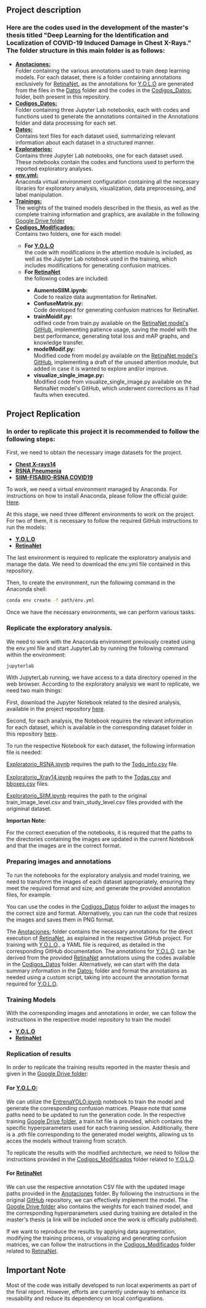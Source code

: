 <h2>Project description</h2>
<h3>Here are the codes used in the development of the master's thesis titled "Deep Learning for the Identification and Localization of COVID-19 Induced Damage in Chest X-Rays." The folder structure in this main folder is as follows:</h3>
<ul>
    <li><b><a href="https://github.com/JairMathAI/COVID/tree/main/Anotaciones">Anotaciones:</a></b></li> Folder containing the various annotations used to train deep learning models. For each dataset, there is a folder containing annotations exclusively for <a href="https://github.com/yhenon/pytorch-retinanet">RetinaNet</a>, as the annotations for <a href="https://github.com/ultralytics/ultralytics">Y.O.L.O</a> are generated from the files in the <a href="https://github.com/JairMathAI/COVID/tree/main/Datos">Datos</a> folder and the codes in the <a href="https://github.com/JairMathAI/COVID/tree/main/Codigos_Datos">Codigos_Datos:</a> folder, both present in this repository. 
    <li><b><a href="https://github.com/JairMathAI/COVID/tree/main/Codigos_Datos">Codigos_Datos:</a></b></li> Folder containing three Jupyter Lab notebooks, each with codes and functions used to generate the annotations contained in the Annotations folder and data processing for each set.
    <li><b><a href="https://github.com/JairMathAI/COVID/tree/main/Datos">Datos:</a></b></li> Contains text files for each dataset used, summarizing relevant information about each dataset in a structured manner.
    <li><b><a href="https://github.com/JairMathAI/COVID/tree/main/Exploratorios">Exploratorios:</a></b></li> Contains three Jupyter Lab notebooks, one for each dataset used. These notebooks contain the codes and functions used to perform the reported exploratory analyses.
    <li><b><a href="https://github.com/JairMathAI/COVID/blob/main/env.yml">env.yml:</a></b></li> Anaconda virtual environment configuration containing all the necessary libraries for exploratory analysis, visualization, data preprocessing, and label manipulation.
    <li><b><a href="https://drive.google.com/drive/folders/1JVR-FKDxJcaKLuTDaTM2A9S_6f6m2J4A?usp=drive_link">Trainings:</a></b></li> The weights of the trained models described in the thesis, as well as the complete training information and graphics, are available in the following <a href="https://drive.google.com/drive/folders/1JVR-FKDxJcaKLuTDaTM2A9S_6f6m2J4A?usp=drive_link">Google Drive folder</a>
    <li><b><a href="https://github.com/JairMathAI/COVID/tree/main/Codigos_Modificados">Codigos_Modificados:</a></b></li>Contains two folders, one for each model:
    <ul>
        <li><b>For <a href="https://github.com/ultralytics/ultralytics">Y.O.L.O</a> </b></li> the code with modifications in the attention module is included, as well as the Jupyter Lab notebook used in the training, which includes modifications for generating confusion matrices.
        <li><b>For <a href="https://github.com/yhenon/pytorch-retinanet">RetinaNet</a></b></li> the following codes are included:
        <ul>
            <li><b>AumentoSIIM.ipynb:</b></li> Code to realize data augmentation for RetinaNet.
            <li><b>ConfuseMatrix.py:</b></li> Code developed for generating confusion matrices for RetinaNet.
            <li><b>trainMoidif.py:</b></li> odified code from train.py available on the <a href="https://github.com/yhenon/pytorch-retinanet">RetinaNet model's GitHub</a>, implementing patience usage, saving the model with the best performance, generating total loss and mAP graphs, and knowledge transfer.
            <li><b>modelModif.py: </b></li> Modified code from model.py available on the <a href="https://github.com/yhenon/pytorch-retinanet">RetinaNet model's GitHub</a>, implementing a draft of the unused attention module, but added in case it is wanted to explore and/or improve.
            <li><b>visualize_single_image.py:</b></li> Modified code from visualize_single_image.py available on the RetinaNet model's GitHub, which underwent corrections as it had faults when executed.
        </ul>
    </ul>  
</ul> 

<h2>Project Replication</h2>
<h3>In order to replicate this project it is recommended to follow the following steps:</h3>

First, we need to obtain the necessary image datasets for the project.

<ul>
    <li><b><a href="https://www.kaggle.com/datasets/nih-chest-xrays/data">Chest X-rays14</a></b></li> 
    <li><b><a href="https://www.kaggle.com/c/rsna-pneumonia-detection-challenge/data">RSNA Pneumonia</a></b></li>
    <li><b><a href="https://www.kaggle.com/c/siim-covid19-detection/data">SIIM-FISABIO-RSNA COVID19</a></b></li>
</ul>

To work, we need a virtual environment managed by Anaconda. For instructions on how to install Anaconda, please follow the official guide: <a href="https://docs.anaconda.com/anaconda/install/">Here</a>.

At this stage, we need three different environments to work on the project. For two of them, it is necessary to follow the required GitHub instructions to run the models:

<ul>
    <li><b><a href="https://github.com/ultralytics/ultralytics">Y.O.L.O</a></b></li> 
    <li><b><a href="https://github.com/yhenon/pytorch-retinanet">RetinaNet</a></b></li>
</ul>

The last environment is required to replicate the exploratory analysis and manage the data. 
We need to download the env.yml file contained in this repository.

Then, to create the environment, run the following command in the Anaconda shell:

```bash
conda env create -f path/env.yml
```
Once we have the necessary environments, we can perform various tasks.

<h3>Replicate the exploratory analysis.</h3>

We need to work with the Anaconda environment previously created using the env.yml file and start JupyterLab by running the following command within the environment:

```bash
jupyterlab
```

With JupyterLab running, we have access to a data directory opened in the web browser. According to the exploratory analysis we want to replicate, we need two main things:

First, download the Jupyter Notebook related to the desired analysis, available in the project repository <a href="https://github.com/JairMathAI/COVID/tree/main/Exploratorios">here</a>. 

Second, for each analysis, the Notebook requires the relevant information for each dataset, which is available in the corresponding dataset folder in this repository <a href="https://github.com/JairMathAI/COVID/tree/main/Datos">here</a>.

To run the respective Notebook for each dataset, the following information file is needed:

<a href="https://github.com/JairMathAI/COVID/blob/main/Exploratorios/Exploratorio_RSNA.ipynb">Exploratorio_RSNA.ipynb</a> requires the path to the <a href="https://github.com/JairMathAI/COVID/blob/main/Datos/RSNA/Todo_info.csv">Todo_info.csv</a> file.<br><br>
<a href="https://github.com/JairMathAI/COVID/blob/main/Exploratorios/Exploratorio_Xray14.ipynb">Exploratorio_Xray14.ipynb</a> requires the path to the <a href="https://github.com/JairMathAI/COVID/blob/main/Datos/Xray14/Todas.csv">Todas.csv</a> and <a href="https://github.com/JairMathAI/COVID/blob/main/Datos/Xray14/bboxes.csv">bboxes.csv</a> files.<br>

<a href="https://github.com/JairMathAI/COVID/blob/main/Exploratorios/Exploratorio_SIIM.ipynb">Exploratorio_SIIM.ipynb</a> requires the path to the original train_image_level.csv and train_study_level.csv files provided with the origininal dataset.<br>

<b>Importan Note:</b><br>

For the correct execution of the notebooks, it is required that the paths to the directories containing the images are updated in the current Notebook and that the images are in the correct format.

<h3>Preparing images and annotations</h3>

To run the notebooks for the exploratory analysis and model training, we need to transform the images of each dataset appropriately, ensuring they meet the required format and size, and generate the provided annotation files, for example.


You can use the codes in the <a href="https://github.com/JairMathAI/COVID/tree/main/Codigos_Datos">Codigos_Datos</a> folder to adjust the images to the correct size and format. Alternatively, you can run the code that resizes the images and saves them in PNG format.

The <a href="https://github.com/JairMathAI/COVID/tree/main/Anotaciones">Anotaciones:</a> folder contains the necessary annotations for the direct execution of <a href="https://github.com/yhenon/pytorch-retinanet">RetinaNet</a>, as explained in the respective GitHub project. For training with <a href="https://github.com/ultralytics/ultralytics">Y.O.L.O</a>., a YAML file is required, as detailed in the corresponding GitHub documentation. The annotations for <a href="https://github.com/ultralytics/ultralytics">Y.O.L.O</a>. can be derived from the provided <a href="https://github.com/yhenon/pytorch-retinanet">RetinaNet</a> annotations using the codes available in the <a href="https://github.com/JairMathAI/COVID/tree/main/Codigos_Datos">Codigos_Datos</a>  folder. Alternatively, we can start with the data summary information in the <a href="https://github.com/JairMathAI/COVID/tree/main/Datos">Datos:</a> folder and format the annotations as needed using a custom script, taking into account the annotation format required for <a href="https://github.com/ultralytics/ultralytics">Y.O.L.O</a>.

<h3>Training Models</h3>

With the corresponding images and annotations in order, we can follow the instructions in the respective model repository to train the model:

<ul>
    <li><b><a href="https://github.com/ultralytics/ultralytics">Y.O.L.O</a></b></li> 
    <li><b><a href="https://github.com/yhenon/pytorch-retinanet">RetinaNet</a></b></li>
</ul>

<h3>Replication of results</h3>

In order to replicate the training results reported in the master thesis and given in the <a href="https://drive.google.com/drive/folders/1JVR-FKDxJcaKLuTDaTM2A9S_6f6m2J4A?usp=drive_link">Google Drive folder</a>:

<h4>For <a href="https://github.com/ultralytics/ultralytics">Y.O.L.O:</a></h4>

We can utilize the <a href="https://github.com/JairMathAI/COVID/blob/main/Codigos_Modificados/YOLO/EntrenaYOLO.ipynb">EntrenaYOLO.ipynb</a> notebook to train the model and generate the corresponding confusion matrices. Please note that some paths need to be updated to run the generation code. In the respective training <a href="https://drive.google.com/drive/folders/1JVR-FKDxJcaKLuTDaTM2A9S_6f6m2J4A?usp=drive_link">Google Drive folder</a>, a train.txt file is provided, which contains the specific hyperparameters used for each training session. Additionally, there is a .pth file corresponding to the generated model weights, allowing us to acces the models without training from scratch.


To replicate the results with the modified architecture, we need to follow the instructions provided in the <a href="https://github.com/JairMathAI/COVID/tree/main/Codigos_Modificados/YOLO">Codigos_Modificados</a> folder related to <a href="https://github.com/ultralytics/ultralytics">Y.O.L.O</a>.

<h4>For <a href="https://github.com/yhenon/pytorch-retinanet">RetinaNet</a></h4>

We can use the respective annotation CSV file with the updated image paths provided in the <a href="https://github.com/JairMathAI/COVID/tree/main/Anotaciones">Anotaciones</a> folder. By following the instructions in the original <a href="https://github.com/yhenon/pytorch-retinanet">GitHub</a> repository, we can effectively implement the model. The <a href="https://drive.google.com/drive/folders/1JVR-FKDxJcaKLuTDaTM2A9S_6f6m2J4A?usp=drive_link">Google Drive folder</a> also contains the weights for each trained model, and the corresponding hyperparameters used during training are detailed in the master's thesis (a link will be included once the work is officially published).

If we want to reproduce the results by applying data augmentation, modifying the training process, or visualizing and generating confusion matrices, we can follow the instructions in the <a href="https://github.com/JairMathAI/COVID/tree/main/Codigos_Modificados/RetinaNet">Codigos_Modificados</a> folder related to <a href="https://github.com/yhenon/pytorch-retinanet">RetinaNet</a>.

<h2>Important Note</h2>

Most of the code was initially developed to run local experiments as part of the final report. However, efforts are currently underway to enhance its reusability and reduce its dependency on local configurations.
